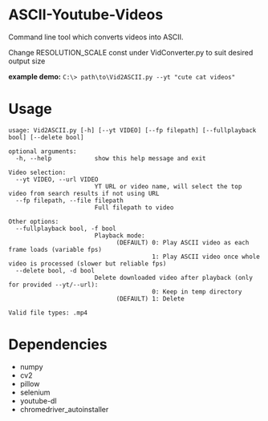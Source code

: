# ASCII-Youtube-Videos
Command line tool which converts videos into ASCII.

Change RESOLUTION_SCALE const under VidConverter.py to suit desired output size

**example demo:** `C:\> path\to\Vid2ASCII.py --yt "cute cat videos"`

# Usage
```
usage: Vid2ASCII.py [-h] [--yt VIDEO] [--fp filepath] [--fullplayback bool] [--delete bool]

optional arguments:
  -h, --help            show this help message and exit

Video selection:
  --yt VIDEO, --url VIDEO
                        YT URL or video name, will select the top video from search results if not using URL
  --fp filepath, --file filepath
                        Full filepath to video

Other options:
  --fullplayback bool, -f bool
                        Playback mode:
                              (DEFAULT) 0: Play ASCII video as each frame loads (variable fps)
                                        1: Play ASCII video once whole video is processed (slower but reliable fps)
  --delete bool, -d bool
                        Delete downloaded video after playback (only for provided --yt/--url):
                                        0: Keep in temp directory
                              (DEFAULT) 1: Delete

Valid file types: .mp4
```

# Dependencies
- numpy
- cv2
- pillow
- selenium
- youtube-dl
- chromedriver_autoinstaller

